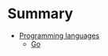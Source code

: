 # Summary

- [Programming languages](programming-languages/programming-languages.md)
  - [Go](programming-languages/go/go.md)